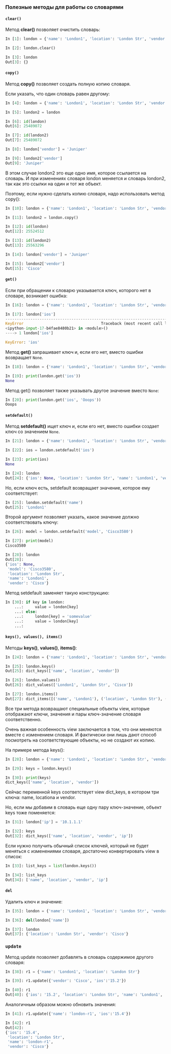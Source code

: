 ### Полезные методы для работы со словарями

#### ```clear()```

Метод __clear()__ позволяет очистить словарь:
```python
In [1]: london = {'name': 'London1', 'location': 'London Str', 'vendor': 'Cisco', 'model': '4451', 'ios': '15.4'}

In [2]: london.clear()

In [3]: london
Out[3]: {}
```

#### ```copy()```

Метод __copy()__ позволяет создать полную копию словаря. 

Если указать, что один словарь равен другому:
```python
In [4]: london = {'name': 'London1', 'location': 'London Str', 'vendor': 'Cisco'}

In [5]: london2 = london

In [6]: id(london)
Out[6]: 25489072

In [7]: id(london2)
Out[7]: 25489072

In [8]: london['vendor'] = 'Juniper'

In [9]: london2['vendor']
Out[9]: 'Juniper'
```

В этом случае london2 это еще одно имя, которое ссылается на словарь.
И при изменениях словаря london меняется и словарь london2, так как это ссылки на один и тот же объект.

Поэтому, если нужно сделать копию словаря, надо использовать метод copy():
```python
In [10]: london = {'name': 'London1', 'location': 'London Str', 'vendor': 'Cisco'}

In [11]: london2 = london.copy()

In [12]: id(london)
Out[12]: 25524512

In [13]: id(london2)
Out[13]: 25563296

In [14]: london['vendor'] = 'Juniper'

In [15]: london2['vendor']
Out[15]: 'Cisco'
```

#### ```get()```

Если при обращении к словарю указывается ключ, которого нет в словаре, возникает ошибка:
```python
In [16]: london = {'name': 'London1', 'location': 'London Str', 'vendor': 'Cisco'}

In [17]: london['ios']
---------------------------------------------------------------------------
KeyError                                  Traceback (most recent call last)
<ipython-input-17-b4fae8480b21> in <module>()
----> 1 london['ios']

KeyError: 'ios'
```

Метод __get()__ запрашивает ключ и, если его нет, вместо ошибки возвращает ```None```.
```python
In [18]: london = {'name': 'London1', 'location': 'London Str', 'vendor': 'Cisco'}

In [19]: print(london.get('ios'))
None
```

Метод get() позволяет также указывать другое значение вместо ```None```:
```python
In [20]: print(london.get('ios', 'Ooops'))
Ooops
```

#### ```setdefault()```

Метод __setdefault()__ ищет ключ и, если его нет, вместо ошибки создает ключ со значением ```None```.
```python
In [21]: london = {'name': 'London1', 'location': 'London Str', 'vendor': 'Cisco'}

In [22]: ios = london.setdefault('ios')

In [23]: print(ios)
None

In [24]: london
Out[24]: {'ios': None, 'location': 'London Str', 'name': 'London1', 'vendor': 'Cisco'}
```

Но, если ключ есть, setdefault возвращает значение, которое ему соответствует:
```python
In [25]: london.setdefault('name')
Out[25]: 'London1'
```

Второй аргумент позволяет указать, какое значение должно соответствовать ключу:
```python
In [26]: model = london.setdefault('model', 'Cisco3580')

In [27]: print(model)
Cisco3580

In [28]: london
Out[28]:
{'ios': None,
 'model': 'Cisco3580',
 'location': 'London Str',
 'name': 'London1',
 'vendor': 'Cisco'}
```

Метод setdefault заменяет такую конструкцию:
```python
In [30]: if key in london:
    ...:     value = london[key]
    ...: else:
    ...:     london[key] = 'somevalue'
    ...:     value = london[key]
    ...:
```


#### ```keys(), values(), items()```

Методы __keys()__, __values()__, __items()__:
```python
In [24]: london = {'name': 'London1', 'location': 'London Str', 'vendor': 'Cisco'}

In [25]: london.keys()
Out[25]: dict_keys(['name', 'location', 'vendor'])

In [26]: london.values()
Out[26]: dict_values(['London1', 'London Str', 'Cisco'])

In [27]: london.items()
Out[27]: dict_items([('name', 'London1'), ('location', 'London Str'), ('vendor', 'Cisco')])

```

Все три метода возвращают специальные объекты view, которые отображают ключи, значения и пары ключ-значение словаря соответственно.

Очень важная особенность view заключается в том, что они меняются вместе с изменением словаря. И фактически они лишь дают способ посмотреть на соответствующие объекты, но не создают их копию.

На примере метода keys():
```python
In [28]: london = {'name': 'London1', 'location': 'London Str', 'vendor': 'Cisco'}

In [29]: keys = london.keys()

In [30]: print(keys)
dict_keys(['name', 'location', 'vendor'])
```

Сейчас переменной keys соответствует view dict_keys, в котором три ключа: name, locationa и vendor.

Но, если мы добавим в словарь еще одну пару ключ-значение, объект keys тоже поменяется:

```python
In [31]: london['ip'] = '10.1.1.1'

In [32]: keys
Out[32]: dict_keys(['name', 'location', 'vendor', 'ip'])
```

Если нужно получить обычный список ключей, который не будет меняться с изменениями словаря, достаточно конвертировать view в список:
```python
In [33]: list_keys = list(london.keys())

In [34]: list_keys
Out[34]: ['name', 'location', 'vendor', 'ip']

```

#### ```del```
Удалить ключ и значение:
```python
In [35]: london = {'name': 'London1', 'location': 'London Str', 'vendor': 'Cisco'}

In [36]: del(london['name'])

In [37]: london
Out[37]: {'location': 'London Str', 'vendor': 'Cisco'}
```

### ```update```

Метод update позволяет добавлять в словарь содержимое другого словаря:
```python
In [38]: r1 = {'name': 'London1', 'location': 'London Str'}

In [39]: r1.update({'vendor': 'Cisco', 'ios':'15.2'})

In [40]: r1
Out[40]: {'ios': '15.2', 'location': 'London Str', 'name': 'London1', 'vendor': 'Cisco'}
```

Аналогичным образом можно обновить значения:
```python
In [41]: r1.update({'name': 'london-r1', 'ios':'15.4'})

In [42]: r1
Out[42]:
{'ios': '15.4',
 'location': 'London Str',
 'name': 'london-r1',
 'vendor': 'Cisco'}
```


